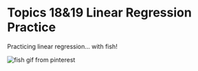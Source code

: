 # Topics 18&19 Linear Regression Practice

Practicing linear regression... with fish!

![fish gif from pinterest](https://i.pinimg.com/originals/0f/8f/4f/0f8f4fbcd48f4d335f1ff3f8ec803c3b.gif)
